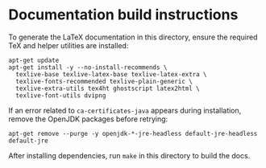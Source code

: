 # Documentation build instructions

To generate the LaTeX documentation in this directory, ensure the required
TeX and helper utilities are installed:

```
apt-get update
apt-get install -y --no-install-recommends \
  texlive-base texlive-latex-base texlive-latex-extra \
  texlive-fonts-recommended texlive-plain-generic \
  texlive-extra-utils tex4ht ghostscript latex2html \
  texlive-font-utils dvipng
```

If an error related to `ca-certificates-java` appears during installation,
remove the OpenJDK packages before retrying:

```
apt-get remove --purge -y openjdk-*-jre-headless default-jre-headless default-jre
```

After installing dependencies, run `make` in this directory to build the docs.

